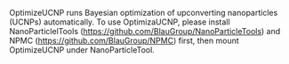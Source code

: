 OptimizeUCNP runs Bayesian optimization of upconverting nanoparticles (UCNPs) automatically. To use OptimizaUCNP, please install NanoParticlelTools (https://github.com/BlauGroup/NanoParticleTools) and NPMC (https://github.com/BlauGroup/NPMC) first, then mount OptimizeUCNP under NanoParticleTool.  

